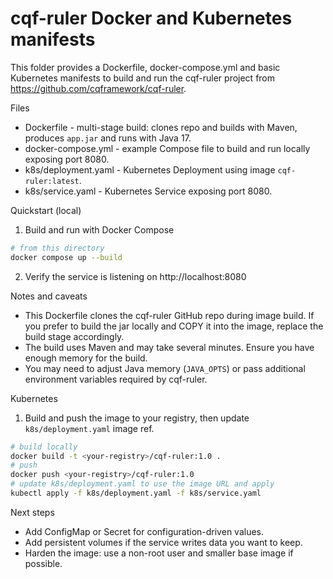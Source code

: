# cqf-ruler Docker and Kubernetes manifests

This folder provides a Dockerfile, docker-compose.yml and basic Kubernetes manifests to build and run the cqf-ruler project from https://github.com/cqframework/cqf-ruler.

Files
- Dockerfile - multi-stage build: clones repo and builds with Maven, produces `app.jar` and runs with Java 17.
- docker-compose.yml - example Compose file to build and run locally exposing port 8080.
- k8s/deployment.yaml - Kubernetes Deployment using image `cqf-ruler:latest`.
- k8s/service.yaml - Kubernetes Service exposing port 8080.

Quickstart (local)

1. Build and run with Docker Compose

```bash
# from this directory
docker compose up --build
```

2. Verify the service is listening on http://localhost:8080

Notes and caveats
- This Dockerfile clones the cqf-ruler GitHub repo during image build. If you prefer to build the jar locally and COPY it into the image, replace the build stage accordingly.
- The build uses Maven and may take several minutes. Ensure you have enough memory for the build.
- You may need to adjust Java memory (`JAVA_OPTS`) or pass additional environment variables required by cqf-ruler.

Kubernetes

1. Build and push the image to your registry, then update `k8s/deployment.yaml` image ref.

```bash
# build locally
docker build -t <your-registry>/cqf-ruler:1.0 .
# push
docker push <your-registry>/cqf-ruler:1.0
# update k8s/deployment.yaml to use the image URL and apply
kubectl apply -f k8s/deployment.yaml -f k8s/service.yaml
```

Next steps
- Add ConfigMap or Secret for configuration-driven values.
- Add persistent volumes if the service writes data you want to keep.
- Harden the image: use a non-root user and smaller base image if possible.
